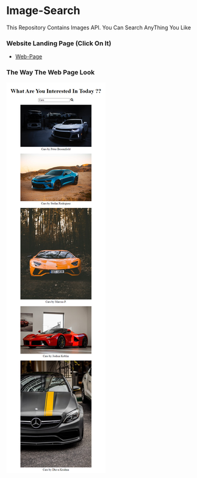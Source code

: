 # Image-Search

This Repository Contains Images API. You Can Search AnyThing You Like

### Website Landing Page (Click On It)
* [Web-Page](https://shahzaibfardeen.github.io/Image-Search/)

### The Way The Web Page Look 

![Web_Page_Image](Project.png)

